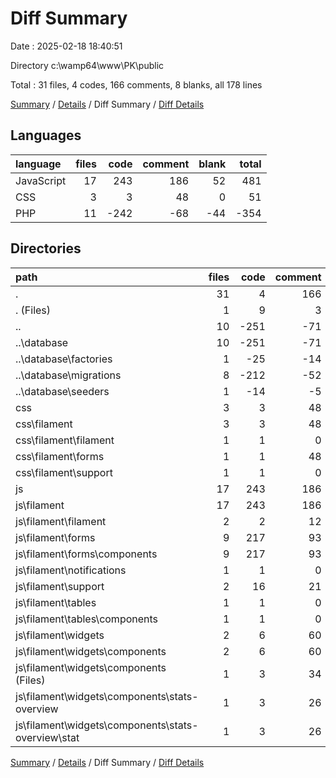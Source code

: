 # Diff Summary

Date : 2025-02-18 18:40:51

Directory c:\\wamp64\\www\\PK\\public

Total : 31 files,  4 codes, 166 comments, 8 blanks, all 178 lines

[Summary](results.md) / [Details](details.md) / Diff Summary / [Diff Details](diff-details.md)

## Languages
| language | files | code | comment | blank | total |
| :--- | ---: | ---: | ---: | ---: | ---: |
| JavaScript | 17 | 243 | 186 | 52 | 481 |
| CSS | 3 | 3 | 48 | 0 | 51 |
| PHP | 11 | -242 | -68 | -44 | -354 |

## Directories
| path | files | code | comment | blank | total |
| :--- | ---: | ---: | ---: | ---: | ---: |
| . | 31 | 4 | 166 | 8 | 178 |
| . (Files) | 1 | 9 | 3 | 6 | 18 |
| .. | 10 | -251 | -71 | -50 | -372 |
| ..\\database | 10 | -251 | -71 | -50 | -372 |
| ..\\database\\factories | 1 | -25 | -14 | -6 | -45 |
| ..\\database\\migrations | 8 | -212 | -52 | -39 | -303 |
| ..\\database\\seeders | 1 | -14 | -5 | -5 | -24 |
| css | 3 | 3 | 48 | 0 | 51 |
| css\\filament | 3 | 3 | 48 | 0 | 51 |
| css\\filament\\filament | 1 | 1 | 0 | 0 | 1 |
| css\\filament\\forms | 1 | 1 | 48 | 0 | 49 |
| css\\filament\\support | 1 | 1 | 0 | 0 | 1 |
| js | 17 | 243 | 186 | 52 | 481 |
| js\\filament | 17 | 243 | 186 | 52 | 481 |
| js\\filament\\filament | 2 | 2 | 12 | 2 | 16 |
| js\\filament\\forms | 9 | 217 | 93 | 34 | 344 |
| js\\filament\\forms\\components | 9 | 217 | 93 | 34 | 344 |
| js\\filament\\notifications | 1 | 1 | 0 | 1 | 2 |
| js\\filament\\support | 2 | 16 | 21 | 12 | 49 |
| js\\filament\\tables | 1 | 1 | 0 | 1 | 2 |
| js\\filament\\tables\\components | 1 | 1 | 0 | 1 | 2 |
| js\\filament\\widgets | 2 | 6 | 60 | 2 | 68 |
| js\\filament\\widgets\\components | 2 | 6 | 60 | 2 | 68 |
| js\\filament\\widgets\\components (Files) | 1 | 3 | 34 | 1 | 38 |
| js\\filament\\widgets\\components\\stats-overview | 1 | 3 | 26 | 1 | 30 |
| js\\filament\\widgets\\components\\stats-overview\\stat | 1 | 3 | 26 | 1 | 30 |

[Summary](results.md) / [Details](details.md) / Diff Summary / [Diff Details](diff-details.md)